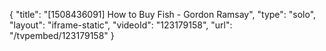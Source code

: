 {
    "title": "[1508436091] How to Buy Fish - Gordon Ramsay",
    "type": "solo",
    "layout": "iframe-static",
    "videoId": "123179158",
    "url": "\/tvpembed\/123179158"
}
